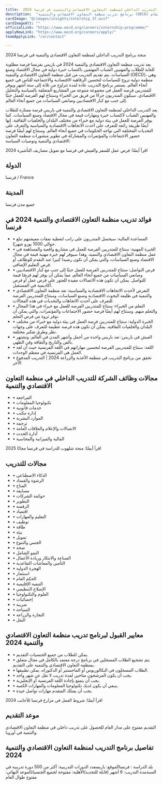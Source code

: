 ```yaml
---
title:  برنامج التدريب الداخلي لمنظمة التعاون الاقتصادي والتنمية في فرنسا 2024 
description:  "برنامج تدريب منظمة التعاون الاقتصادي والتنمية (OECD) في فرنسا 2024 براتب شهري 1000 يورو. التقديم مفتوح طوال العام." 
cardImage: "@/images/insights/intership_37.avif" 
cardImageAlt: "" 
officialLink: "https://www.oecd.org/careers/internship-programme/" 
applyNowLink: "https://www.oecd.org/careers/apply/" 
teamApplyLink: "/ar/contact"

---
```


منحة برنامج التدريب الداخلي لمنظمة التعاون الاقتصادي والتنمية في فرنسا 2024

يعد تدريب منظمة التعاون الاقتصادي والتنمية 2024 في باريس بفرنسا فرصة مطلوبة للغاية للطلاب والمهنيين الشباب المهتمين باكتساب خبرة دولية في مجال الاقتصاد وصنع السياسات. يتم تقديم التدريب من قبل منظمة التعاون الاقتصادي والتنمية (OECD)، وهي منظمة دولية تروج للسياسات لتحسين الرفاهية الاقتصادية والاجتماعية للناس في جميع أنحاء العالم. يستمر برنامج التدريب عادة لمدة تتراوح من ثلاثة إلى ستة أشهر ويوفر للمتدربين فرصة العمل في مجموعة متنوعة من المشاريع المتعلقة بالسياسة والتحليل الاقتصادي. سيكون المتدربون جزءًا من فريق من الخبراء وستتاح لهم الفرصة للعمل جنبًا إلى جنب مع كبار الاقتصاديين وصانعي السياسات من جميع أنحاء العالم.

يعد التدريب الداخلي لمنظمة التعاون الاقتصادي والتنمية في باريس فرصة ممتازة للطلاب والمهنيين الشباب لاكتساب خبرة ومهارات قيمة في مجال الاقتصاد وصنع السياسات. كما يوفر الفرصة للعمل في بيئة دولية مع خبراء من مختلف البلدان والخلفيات الثقافية. إنها أيضًا طريقة رائعة للتعرف على أحدث الاتجاهات الاقتصادية والسياسية والتعرف على التحديات المختلفة التي تواجه الحكومات في جميع أنحاء العالم. وستتاح لهم أيضًا فرصة حضور الاجتماعات والمؤتمرات والمشاركة في تطوير منشورات منظمة التعاون الاقتصادي والتنمية وتوصيات السياسة.

اقرأ أيضًا: فرص عمل للسفر والعيش في فرنسا مع تمويل مصاريف التأشيرة 2024

## الدولة

فرنسا / France

## المدينة

جميع مدن فرنسا

## فوائد تدريب منظمة التعاون الاقتصادي والتنمية 2024 في فرنسا

- • المساعدة المالية: سيحصل المتدربون على راتب لتغطية نفقات معيشتهم تبلغ حوالي 1000 يورو شهريًا.
- • الخبرة المهنية: ستتاح للمتدربين الفرصة للعمل في مشاريع واقعية والمساهمة في عمل منظمة التعاون الاقتصادي والتنمية. وهذا سيوفر لهم خبرة مهنية قيمة في مجال الاقتصاد وصنع السياسات، والتي يمكن أن تكون رصيدا كبيرا عند التقدم للوظائف أو فرص التعليم الإضافي.
- • فرص التواصل: ستتاح للمتدربين الفرصة للعمل جنبًا إلى جنب مع كبار الاقتصاديين وصانعي السياسات من جميع أنحاء العالم، مما يمكن أن يوفر لهم فرصًا قيمة للتواصل. يمكن أن تكون هذه الاتصالات مفيدة للعثور على فرص عمل أو فرص أكاديمية في المستقبل.
- • التعرض لأحدث الاتجاهات الاقتصادية والسياسية: تعد منظمة التعاون الاقتصادي والتنمية في طليعة البحوث الاقتصادية وصنع السياسات، وستتاح للمتدربين الفرصة للتعرف على أحدث الاتجاهات والتحديات في هذه المجالات.
- • التعلم من الخبراء: ستتاح للمتدربين الفرصة للعمل مع خبراء في هذا المجال والتعلم منهم. وستتاح لهم أيضًا فرصة حضور الاجتماعات والمؤتمرات، والتي يمكن أن توفر ثروة من فرص التعلم.
- • الخبرة الدولية: ستتاح للمتدربين فرصة العمل في بيئة دولية مع خبراء من مختلف البلدان والخلفيات الثقافية. يمكن أن تكون هذه فرصة عظيمة للتعرف على وجهات نظر وطرق تفكير مختلفة.
- • العيش في باريس: تعد باريس واحدة من أجمل وأشهر المدن في العالم، وتشتهر بالفن والتاريخ والثقافة وفن الطهي.
- • اللغة: ستتاح للمتدربين الفرصة لتحسين مهاراتهم في اللغة الفرنسية حيث أن لغة العمل هي الفرنسية في معظم الوحدات.
- • تحقق من برنامج التدريب في منظمة الأغذية والزراعة 2024 | التدريب المدفوع الأجر

## مجالات وظائف الشركة للتدريب الداخلي في منظمة التعاون الاقتصادي والتنمية

- • المراجعة
- • تكنولوجيا المعلومات
- • خدمات قانونية
- • إدارة مكتب
- • الموارد البشرية
- • ترجمة
- • الاتصالات والإعلام والعلاقات العامة
- • أدارة الحدث
- • المالية والميزانية والمحاسبة

اقرأ أيضًا: منحة شلهوب للدراسة في فرنسا مجانًا 2025

## مجالات للتدريب

- • الذكاء الاصطناعي
- • الرشوة والفساد
- • المناخ
- • مسابقة
- • حوكمة الشركات
- • التطوير
- • الرقمنة
- • اقتصاد
- • التعليم والمهارات
- • توظيف
- • طاقة
- • بيئة
- • تمويل
- • الجنس والتنوع
- • صحة
- • النمو الشامل
- • الصناعة والابتكار وريادة الأعمال
- • التأمين والمعاشات التقاعدية
- • الهجرة الدولية
- • استثمار
- • الحكم العام
- • التنمية الإقليمية
- • الإصلاح التنظيمي
- • العلوم والتكنولوجيا
- • إحصائيات
- • ضريبة
- • السياحة
- • التجارة والزراعة
- • النقل

## معايير القبول لبرنامج تدريب منظمة التعاون الاقتصادي والتنمية 2024

- • يمكن للطلاب من جميع الجنسيات التقديم.
- • يتم تشجيع الطلاب المسجلين في برنامج درجة معتمد بالكامل في مجال متعلق بمنظمة التعاون الاقتصادي والتنمية على التقديم.
- • الطلاب المسجلون في البكالوريوس أو الماجستير أو الدكتوراه. يمكن تطبيقها.
- • يجب أن يكون المرشحون متاحين لمدة تدريب لا تقل عن شهر واحد.
- • يجب أن يتمتع بإجادة اللغة الفرنسية أو الإنجليزية.
- • ينبغي أن يكون لديك تكنولوجيا المعلومات والمهارات الكمية.
- • يجب أن يمتلك المتقدم مهارات تواصل جيدة.

اقرأ أيضًا: شروط العمل في مزارع فرنسا للأجانب 2024

## موعد التقديم

التقديم مفتوح على مدار العام للحصول على تدريب داخلي في منظمة التعاون الاقتصادي والتنمية في أوروبا.

## تفاصيل برنامج التدريب لمنظمة التعاون الاقتصادي والتنمية 2024

بلد الدراسة : فرنساالموقع: باريسعدد الدورات التدريبية: أكثر من 500 دورة تدريبية في السنةمدة التدريب: 6 أشهر (قابلة للتجديد)الأهلية: مفتوحة لجميع الجنسياتالموعد النهائي: مفتوح طوال العام

